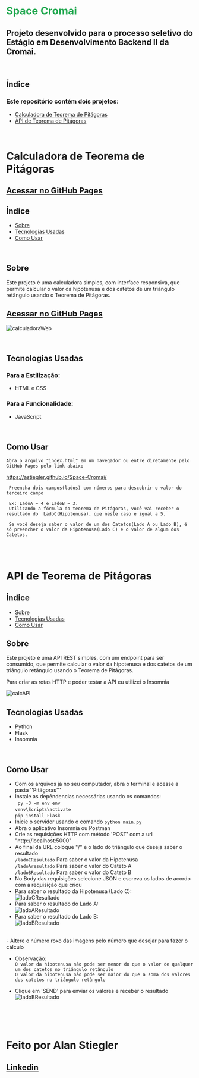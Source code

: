 # <h1 style="color:#22a850">Space Cromai</h1>
## Projeto desenvolvido para o processo seletivo do Estágio em Desenvolvimento Backend II da Cromai.

<br>

## Índice
### Este repositório contém dois projetos: 
 - <a href="#calculadoraWeb">Calculadora de Teorema de Pitágoras</a>
  - <a href="#APITeorema">API de Teorema de Pitágoras</a>

<br>

<h1 id="calculadoraWeb">Calculadora de Teorema de Pitágoras</h1> 

<h2><a target="_blank" href="https://astiegler.github.io/Space-Cromai/">Acessar no GitHub Pages</a></h2>

## Índice
- <a href="#sobre1">Sobre</a>
- <a href="#tecnologias1">Tecnologias Usadas</a>
- <a href="#comoUsar1">Como Usar</a>

<br>

## <h2 id="sobre1">Sobre</h2>
Este projeto é uma calculadora simples, com interface responsiva, que permite calcular o valor da hipotenusa e dos catetos de um triângulo retângulo usando o Teorema de Pitágoras.<br>
<h2><a target="_blank" href="https://astiegler.github.io/Space-Cromai/">Acessar no GitHub Pages</a></h2>

![calculadoraWeb](./assets/calcExemplo.png)

<br>

## <h2 id="tecnologias1">Tecnologias Usadas</h2>

### Para a Estilização:
- HTML e CSS

### Para a Funcionalidade:
- JavaScript 

<br>

## <h2 id="comoUsar1">Como Usar</h2>
    Abra o arquivo "index.html" em um navegador ou entre diretamente pelo GitHub Pages pelo link abaixo
<a target="_blank" href="https://astiegler.github.io/Space-Cromai/">https://astiegler.github.io/Space-Cromai/</a>
    
     Preencha dois campos(lados) com números para descobrir o valor do terceiro campo

     Ex: LadoA = 4 e LadoB = 3. 
     Utilizando a fórmula do teorema de Pitágoras, você vai receber o resultado do  LadoC(Hipotenusa), que neste caso é igual a 5.

     Se você deseja saber o valor de um dos Catetos(Lado A ou Lado B), é só preencher o valor da Hipotenusa(Lado C) e o valor de algum dos Catetos.


<br>
<br>

# <h1 id="APITeorema">API de Teorema de Pitágoras</h1>

## Índice
- <a href="#sobre2">Sobre</a>
- <a href="#tecnologias2">Tecnologias Usadas</a>
- <a href="#comoUsar2">Como Usar</a>

## <h2 id="sobre2">Sobre</h2>
Este projeto é uma API REST simples, com um endpoint para ser consumido, que permite calcular o valor da hipotenusa e dos catetos de um triângulo retângulo usando o Teorema de Pitágoras.<br>

Para criar as rotas HTTP e poder testar a API eu utilizei o Insomnia

![calcAPI](./assets/apiExemplo.png)
<br>

## <h2 id="tecnologias2">Tecnologias Usadas</h2>
 - Python
 - Flask
 - Insomnia

 <br>

 ## <h2 id="comoUsar2">Como Usar</h2>

- Com os arquivos já no seu computador, abra o terminal e acesse a pasta ''Pitágoras'''
-  Instale as depêndencias necessárias usando os comandos:<br>
` py -3 -m env env` <br> `venv\Scripts\activate` <br> `pip install Flask`
- Inicie o servidor usando o comando `python main.py`
- Abra o aplicativo Insomnia ou Postman
- Crie as requisições HTTP com método 'POST' com a url "http://localhost:5000"
- Ao final da URL coloque "/" e o lado do triângulo que deseja saber o resultado<br>
`/ladoCResultado` Para saber o valor da Hipotenusa<br>
`/ladoAresultado` Para saber o valor do Cateto A<br>
`/ladoBResultado` Para saber o valor do Cateto B<br>
- No Body das requisições selecione JSON e escreva os lados de acordo com a requisição que criou<br>
- Para saber o resultado da Hipotenusa (Lado C):<br>
![ladoCResultado](./assets/ladoC.png)
- Para saber o resultado do Lado A:<br>
![ladoAResultado](./assets/ladoA.png)
- Para saber o resultado do Lado B:<br>
![ladoBResultado](./assets/ladoB.png)
<br>
- Altere o número roxo das imagens pelo número que desejar para fazer o cálculo

- Observação:<br> ` O valor da hipotenusa não pode ser menor do que o valor de qualquer um dos catetos no triângulo retângulo `<br>
`O valor da hipotenusa não pode ser maior do que a soma dos valores dos catetos no triângulo retângulo`

- Clique em 'SEND' para enviar os valores e receber o resultado
![ladoBResultado](./assets/valor.png)
<br>
<br>
<br>

# Feito por Alan Stiegler
<h2><a target="_blank" href="https://www.linkedin.com/in/alan-stiegler/">Linkedin</a></h2>
     





